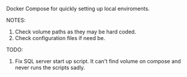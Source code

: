 Docker Compose for quickly setting up local enviroments.

NOTES:
1. Check volume paths as they may be hard coded.
2. Check configuration files if need be.

TODO:
1. Fix SQL server start up script. It can't find volume on compose and never runs the scripts sadly.